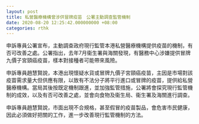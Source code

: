 ```yaml
---
layout: post
title: 私營醫療機構曾涉供冒牌疫苗　公署主動調查監管機制　
date: 2020-08-20 12:25:42.000000000 +08:00
categories: rthk
---
```


申訴專員公署宣布，主動調查政府現行監管本港私營醫療機構提供疫苗的機制，有否可改善之處。公署指出，去年7月衞生署與海關發現，有醫務中心涉嫌提供冒牌九價子宮頸癌疫苗，樣本對接種者可能帶來風險。

申訴專員趙慧賢說，本港出現懷疑水貨或冒牌九價子宮頸癌疫苗，主因是市場對該疫苗需求量大但供應有限，以致有不法分子將平行進口或冒牌的疫苗，提供給私營醫療機構。當局其後按既定機制跟進，並加強監管措施，公署將會探究現行監管機制的成效，以及有否可改善之處，並會向食物及衞生局、衞生署及海關進行調查。
 
申訴專員趙慧賢說，市面出現不合規格，甚至假冒的疫苗製品，會危害市民健康，因此必須做好把關的工作，進一步改善現行監管機制的方法。
